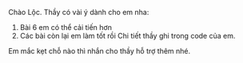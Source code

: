 Chào Lộc. Thầy có vài ý dành cho em nha:
1. Bài 6 em có thể cải tiến hơn
2. Các bài còn lại em làm tốt rồi
Chi tiết thầy ghi trong code của em. 

Em mắc kẹt chỗ nào thì nhắn cho thầy hỗ trợ thêm nhé.